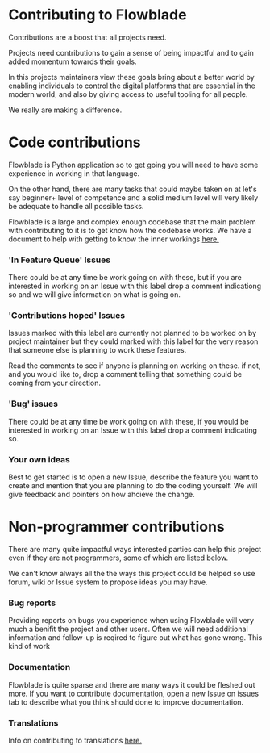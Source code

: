 # Contributing to Flowblade

Contributions are a boost that all projects need.

Projects need contributions to gain a sense of being impactful and to gain added momentum towards their goals.

In this projects maintainers view these goals bring about a better world by enabling individuals to control the digital platforms that are essential in the modern world, and also by giving access to useful tooling for all people.

We really are making a difference.

# Code contributions

Flowblade is Python application so to get going you will need to have some experience in working in that language.

On the other hand, there are many tasks that could maybe taken on at let's say beginner+ level of competence and a solid medium level will very likely be adequate to handle all possible tasks. 

Flowblade is a large and complex enough codebase that the main problem with contributing to it is to get know how the codebase works. We have a document to help with getting to know the inner workings [here.](./flowblade-trunk/docs/codebaseoverview/CodebaseOverview.md)

### 'In Feature Queue' Issues

There could be at any time be work going on with these, but if you are interested in working on an Issue with this label drop a comment indicationg so and we will give information on what is going on.

### 'Contributions hoped' Issues

Issues marked with this label are currently not planned to be worked on by project maintainer but they could marked with this label for the very reason that someone else is planning to work these features. 

Read the comments to see if anyone is planning on working on these. if not, and you would like to, drop a comment telling that something could be coming from your direction.

### 'Bug' issues

There could be at any time be work going on with these, if you would be interested in working on an Issue with this label drop a comment indicating so.

### Your own ideas

Best to get started is to open a new Issue, describe the feature you want to create and mention that you are planning to do the coding yourself. We will give feedback and pointers on how ahcieve the change.

# Non-programmer contributions

There are many quite impactful ways interested parties can help this project even if they are not programmers, some of which are listed below.

We can't know always all the the ways this project could be helped so use forum, wiki or Issue system to propose ideas you may have.

### Bug reports

Providing reports on bugs you experience when using Flowblade will very much a benifit the project and other users. Often we will  need additional information and follow-up is reqired to figure out what has gone wrong. This kind of work 

### Documentation

Flowblade is quite sparse and there are many ways it could be fleshed out more. If you want to contribute documentation, open a new Issue on issues tab to describe what you think should done to improve documentation.

### Translations

Info on contributing to translations [here.](./flowblade-trunk/docs/CREATING_TRANSLATION.md)
